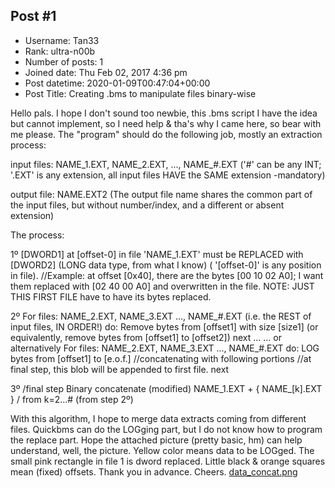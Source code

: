## Post #1
- Username: Tan33
- Rank: ultra-n00b
- Number of posts: 1
- Joined date: Thu Feb 02, 2017 4:36 pm
- Post datetime: 2020-01-09T00:47:04+00:00
- Post Title: Creating .bms to manipulate files binary-wise

Hello pals.
I hope I don't sound too newbie, this .bms script I have the idea but cannot implement, so I need help & tha's why I came here, so bear with me please.
The "program" should do the following job, mostly an extraction process:

input files:
NAME_1.EXT, NAME_2.EXT, ..., NAME_#.EXT
 ('#' can be any INT; '.EXT' is any extension, all input files HAVE the SAME extension -mandatory)

output file:
NAME.EXT2
 (The output file name shares the common part of the input files, but without number/index, and a different or absent extension)

The process:

1º
[DWORD1] at [offset-0] in file 'NAME_1.EXT' must be REPLACED with [DWORD2] (LONG data type, from what I know)
 ( '[offset-0]' is any position in file).
//Example: at offset [0x40], there are the bytes [00 10 02 A0]; I want them replaced with [02 40 00 A0] and overwritten in the file.
NOTE: JUST THIS FIRST FILE have to have its bytes replaced.

2º
For files: NAME_2.EXT, NAME_3.EXT ..., NAME_#.EXT  (i.e. the REST of input files, IN ORDER!) do:
   Remove bytes from [offset1] with size [size1]  (or equivalently, remove bytes from [offset1] to [offset2])
next
...
... or alternatively
For files: NAME_2.EXT, NAME_3.EXT ..., NAME_#.EXT  do:
   LOG bytes from [offset1] to [e.o.f.] //concatenating with following portions //at final step, this blob will be appended to first file.
next

3º /final step
Binary concatenate (modified) NAME_1.EXT + { NAME_[k].EXT } / from k=2...# (from step 2º)

With this algorithm, I hope to merge data extracts coming from different files. Quickbms can do the LOGging part, but I do not know how to program the replace part.
Hope the attached picture (pretty basic, hm) can help understand, well, the picture. Yellow color means data to be LOGged. The small pink rectangle in file 1 is dword replaced. Little black & orange squares mean (fixed) offsets.
Thank you in advance. Cheers.
[data_concat.png](https://xentaxbackup.github.io/file/17315_data_concat.png)
